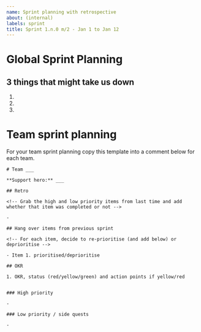 ```yaml
---
name: Sprint planning with retrospective
about: (internal)
labels: sprint
title: Sprint 1.n.0 m/2 - Jan 1 to Jan 12
---
```


# Global Sprint Planning

## 3 things that might take us down

1.
2.
3.


# Team sprint planning

For your team sprint planning copy this template into a comment below for each team.

```
# Team ___

**Support hero:** ___

## Retro

<!-- Grab the high and low priority items from last time and add whether that item was completed or not -->

- 

## Hang over items from previous sprint

<!-- For each item, decide to re-prioritise (and add below) or deprioritise -->

- Item 1. prioritised/deprioritise

## OKR

1. OKR, status (red/yellow/green) and action points if yellow/red


### High priority

-

### Low priority / side quests

-

```
